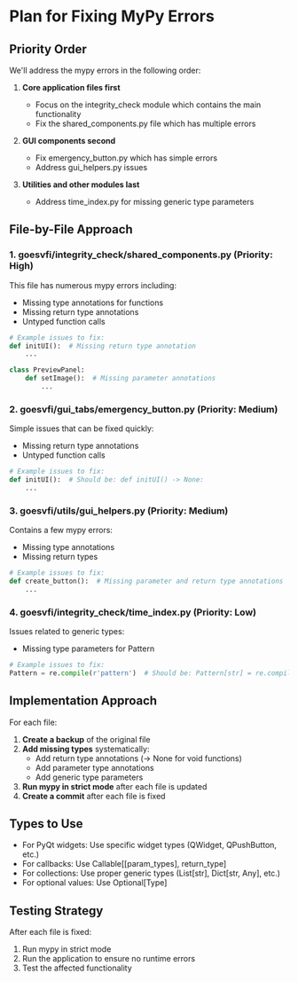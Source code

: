 # Plan for Fixing MyPy Errors

## Priority Order

We'll address the mypy errors in the following order:

1. **Core application files first**
   - Focus on the integrity_check module which contains the main functionality
   - Fix the shared_components.py file which has multiple errors

2. **GUI components second**
   - Fix emergency_button.py which has simple errors
   - Address gui_helpers.py issues

3. **Utilities and other modules last**
   - Address time_index.py for missing generic type parameters

## File-by-File Approach

### 1. goesvfi/integrity_check/shared_components.py (Priority: High)

This file has numerous mypy errors including:
- Missing type annotations for functions
- Missing return type annotations
- Untyped function calls

```python
# Example issues to fix:
def initUI():  # Missing return type annotation
    ...

class PreviewPanel:
    def setImage():  # Missing parameter annotations
        ...
```

### 2. goesvfi/gui_tabs/emergency_button.py (Priority: Medium)

Simple issues that can be fixed quickly:
- Missing return type annotations
- Untyped function calls

```python
# Example issues to fix:
def initUI():  # Should be: def initUI() -> None:
    ...
```

### 3. goesvfi/utils/gui_helpers.py (Priority: Medium)

Contains a few mypy errors:
- Missing type annotations
- Missing return types

```python
# Example issues to fix:
def create_button():  # Missing parameter and return type annotations
    ...
```

### 4. goesvfi/integrity_check/time_index.py (Priority: Low)

Issues related to generic types:
- Missing type parameters for Pattern

```python
# Example issues to fix:
Pattern = re.compile(r'pattern')  # Should be: Pattern[str] = re.compile(r'pattern')
```

## Implementation Approach

For each file:

1. **Create a backup** of the original file
2. **Add missing types** systematically:
   - Add return type annotations (-> None for void functions)
   - Add parameter type annotations
   - Add generic type parameters
3. **Run mypy in strict mode** after each file is updated
4. **Create a commit** after each file is fixed

## Types to Use

- For PyQt widgets: Use specific widget types (QWidget, QPushButton, etc.)
- For callbacks: Use Callable[[param_types], return_type]
- For collections: Use proper generic types (List[str], Dict[str, Any], etc.)
- For optional values: Use Optional[Type]

## Testing Strategy

After each file is fixed:
1. Run mypy in strict mode
2. Run the application to ensure no runtime errors
3. Test the affected functionality
